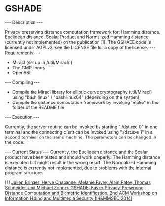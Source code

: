 GSHADE
======


--- Description ---

Privacy preserving distance computation framework for: Hamming distance, Euclidean distance, Scalar Product and Normalized Hamming distance (currently not implemented) on the publication [1]. The GSHADE code is licensed under AGPLv3, see the LICENSE file for a copy of the license. 
--- Requirements ---
- Miracl (set up in /util/Miracl/ )
- The GMP library
- OpenSSL

--- Compiling ---

- Compile the Miracl library for elliptic curve cryptography (util/Miracl) using "bash linux" / "bash linux64" (depending on the system)
- Compile the distance computation framework by invoking "make" in the folder of the README file

--- Execution ---

Currently, the server routine can be invoked by starting "./dst.exe 0" in one terminal and the connecting client can be invoked using "./dst.exe 1" in a second terminal on the same machine. The parameters can be changed in the code. 

--- Current Status ---
Currently, the Euclidean distance and the Scalar product have been tested and should work properly. The Hamming distance is executed but might result in the wrong result. The Normalized Hamming distance is currently not implemented, due to problems with the internal program structure. 


[1] [Julien Bringer, Herve Chabanne, Melanie Favre, Alain Patey, Thomas Schneider, and Michael Zohner. GSHADE: Faster Privacy-Preserving Distance Computation and Biometric Identification, 2nd ACM Workshop on Information Hiding and Multimedia Security (IH&MMSEC 2014)](http://thomaschneider.de/papers/BCFPSZ14.pdf)
